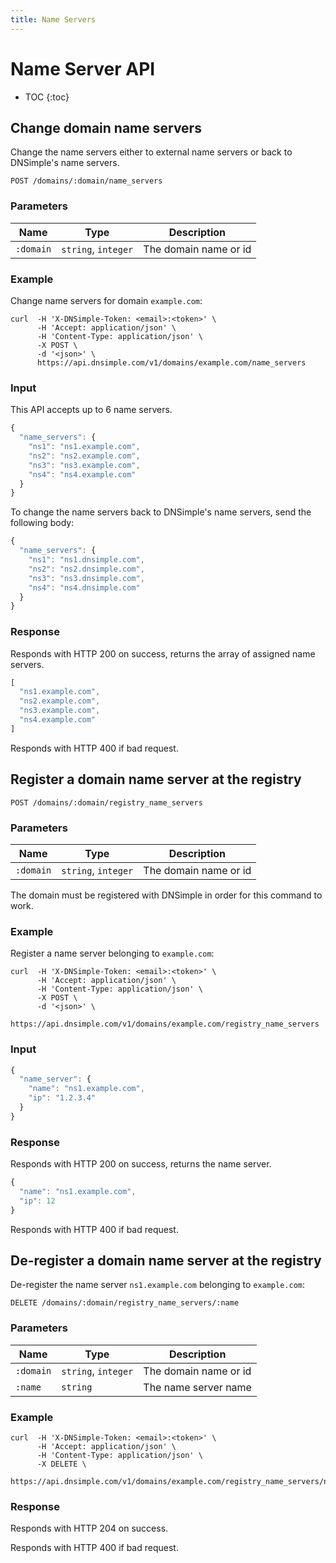 ```yaml
---
title: Name Servers
---
```


# Name Server API

* TOC
{:toc}


## Change domain name servers

Change the name servers either to external name servers or back to DNSimple's name servers.

    POST /domains/:domain/name_servers

### Parameters

Name | Type | Description
-----|------|------------
`:domain` | `string`, `integer` | The domain name or id

### Example

Change name servers for domain `example.com`:

    curl  -H 'X-DNSimple-Token: <email>:<token>' \
          -H 'Accept: application/json' \
          -H 'Content-Type: application/json' \
          -X POST \
          -d '<json>' \
          https://api.dnsimple.com/v1/domains/example.com/name_servers

### Input

This API accepts up to 6 name servers.

~~~js
{
  "name_servers": {
    "ns1": "ns1.example.com",
    "ns2": "ns2.example.com",
    "ns3": "ns3.example.com",
    "ns4": "ns4.example.com"
  }
}
~~~

To change the name servers back to DNSimple's name servers, send the following body:

~~~js
{
  "name_servers": {
    "ns1": "ns1.dnsimple.com",
    "ns2": "ns2.dnsimple.com",
    "ns3": "ns3.dnsimple.com",
    "ns4": "ns4.dnsimple.com"
  }
}
~~~

### Response

Responds with HTTP 200 on success, returns the array of assigned name servers.

~~~js
[
  "ns1.example.com",
  "ns2.example.com",
  "ns3.example.com",
  "ns4.example.com"
]
~~~

Responds with HTTP 400 if bad request.


## Register a domain name server at the registry

    POST /domains/:domain/registry_name_servers

### Parameters

Name | Type | Description
-----|------|------------
`:domain` | `string`, `integer` | The domain name or id

The domain must be registered with DNSimple in order for this command to work.

### Example

Register a name server belonging to `example.com`:

    curl  -H 'X-DNSimple-Token: <email>:<token>' \
          -H 'Accept: application/json' \
          -H 'Content-Type: application/json' \
          -X POST \
          -d '<json>' \
          https://api.dnsimple.com/v1/domains/example.com/registry_name_servers

### Input

~~~js
{
  "name_server": {
    "name": "ns1.example.com",
    "ip": "1.2.3.4"
  }
}
~~~

### Response

Responds with HTTP 200 on success, returns the name server.

~~~js
{
  "name": "ns1.example.com",
  "ip": 12
}
~~~

Responds with HTTP 400 if bad request.


## De-register a domain name server at the registry

De-register the name server `ns1.example.com` belonging to `example.com`:

    DELETE /domains/:domain/registry_name_servers/:name

### Parameters

Name | Type | Description
-----|------|------------
`:domain` | `string`, `integer` | The domain name or id
`:name` | `string` | The name server name

### Example

    curl  -H 'X-DNSimple-Token: <email>:<token>' \
          -H 'Accept: application/json' \
          -H 'Content-Type: application/json' \
          -X DELETE \
          https://api.dnsimple.com/v1/domains/example.com/registry_name_servers/ns1.example.com

### Response

Responds with HTTP 204 on success.

Responds with HTTP 400 if bad request.
